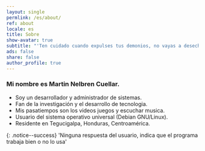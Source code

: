 ```yaml
---
layout: single
permlink: /es/about/
ref: about
locale: es
title: Sobre
show-avatar: true
subtitle: "'Ten cuidado cuando expulses tus demonios, no vayas a desechar lo mejor de ti.' Friedrich Nietzsche"
ads: false
share: false
author_profile: true
---
```

### Mi nombre es **Martin Nelbren Cuellar**. 
- Soy un desarrollador y administrador de sistemas.
- Fan de la investigación y el desarrollo de tecnologia.
- Mis pasatiempos son los videos juegos y escuchar musica.
- Usuario del sistema operativo universal (Debian GNU/Linux). 
- Residente en Tegucigalpa, Honduras, Centroamérica.

{: .notice--success}
'Ninguna respuesta del usuario, indica que el programa trabaja bien o no lo usa' 
